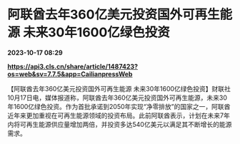 # 阿联酋去年360亿美元投资国外可再生能源 未来30年1600亿绿色投资

**2023-10-17 08:29**

**https://api3.cls.cn/share/article/1487423?os=web&sv=7.7.5&app=CailianpressWeb**

【阿联酋去年360亿美元投资国外可再生能源 未来30年1600亿绿色投资】财联社10月17日电，媒体报道称，阿联酋去年360亿美元投资国外可再生能源，未来30年1600亿绿色投资。作为首批承诺到2050年实现“净零排放”的国家之一，阿联酋近年来更加重视在可再生能源领域的投资布局。此前阿联酋表示，计划在未来7年内将可再生能源供应量增加两倍，并投资多达540亿美元以满足其不断增长的能源需求。